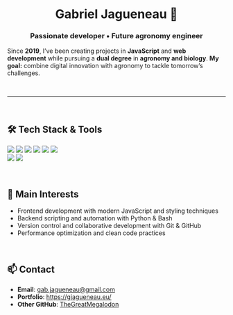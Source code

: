 <h1 align="center">
  Gabriel Jagueneau 👋 
</h1>

<h3 align="center">
  <b>Passionate developer • Future agronomy engineer</b>  
</h3>

<p>
  Since <strong>2019</strong>, I’ve been creating projects in <strong>JavaScript</strong> and <strong>web development</strong> while pursuing a <strong>dual degree</strong> in <strong>agronomy and biology</strong>. <strong>My goal:</strong> combine digital innovation with agronomy to tackle tomorrow’s challenges.
</p>

<br>

---

<br>

## 🛠 Tech Stack & Tools
<p align="left">
  <!-- Languages -->
  <img src="https://img.shields.io/badge/JavaScript-F7DF1E?style=for-the-badge&logo=javascript&logoColor=black" />
  <img src="https://img.shields.io/badge/React-61DAFB?style=for-the-badge&logo=react&logoColor=white" />
  <img src="https://img.shields.io/badge/HTML5-E34F26?style=for-the-badge&logo=html5&logoColor=white" />
  <img src="https://img.shields.io/badge/CSS3-1572B6?style=for-the-badge&logo=css3&logoColor=white" />
  <img src="https://img.shields.io/badge/SCSS-CC6699?style=for-the-badge&logo=sass&logoColor=white" />
  <img src="https://img.shields.io/badge/Python-3776AB?style=for-the-badge&logo=python&logoColor=white" />

  <br>
  
  <!-- Tools -->
  <img src="https://img.shields.io/badge/Git-F05032?style=for-the-badge&logo=git&logoColor=white" />
  <img src="https://img.shields.io/badge/Bash-4EAA25?style=for-the-badge&logo=gnubash&logoColor=white" />
</p>

<br>

## 📌 Main Interests
- Frontend development with modern JavaScript and styling techniques
- Backend scripting and automation with Python & Bash
- Version control and collaborative development with Git & GitHub
- Performance optimization and clean code practices

<br>

## 📫 Contact
* **Email**: gab.jagueneau@gmail.com  
* **Portfolio**: https://gjagueneau.eu/
* **Other GitHub**: [TheGreatMegalodon](https://github.com/TheGreatMegalodon)

